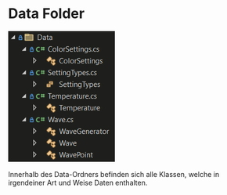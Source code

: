 # Data Folder

![Heizungssteuerung_data_Overview.png](../../resources/Heizungssteuerung_data_Overview.png)

Innerhalb des Data-Ordners befinden sich alle Klassen, welche in irgendeiner Art und Weise Daten enthalten.
